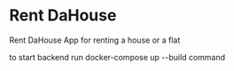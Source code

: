 # Rent DaHouse
Rent DaHouse App for renting a house or a flat

to start backend run docker-compose up --build command
